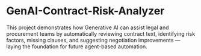 # GenAI-Contract-Risk-Analyzer
This project demonstrates how Generative AI can assist legal and procurement teams by automatically reviewing contract text, identifying risk factors, missing clauses, and suggesting negotiation improvements — laying the foundation for future agent-based automation.
